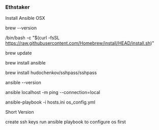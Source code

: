 ### Ethstaker

Install Ansible OSX

brew --version

/bin/bash -c "$(curl -fsSL https://raw.githubusercontent.com/Homebrew/install/HEAD/install.sh)"

brew update

brew install ansible

brew install hudochenkov/sshpass/sshpass

ansible --version

ansible localhost -m ping --connection=local

ansible-playbook -i hosts.ini os_config.yml


Short Version

create ssh keys
run ansible playbook to configure os first

